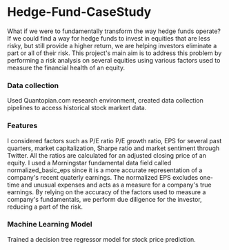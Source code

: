 # Hedge-Fund-CaseStudy

What if we were to fundamentally transform the way hedge funds operate? If we could find a way for hedge funds to invest in equities that are less risky, but still provide a higher return, we are helping investors eliminate a part or all of their risk. This project's main aim is to address this problem by performing a risk analysis on several equities using various factors used to measure the financial health of an equity.

### Data collection
Used Quantopian.com research environment, created data collection pipelines to access historical stock markert data. 

### Features

I considered factors such as P/E ratio P/E growth ratio, EPS for several past quarters, market capitalization, Sharpe ratio and market sentiment through Twitter. All the ratios are calculated for an adjusted closing price of an equity. I used a Morningstar fundamental data field called normalized_basic_eps since it is a more accurate representation of a company's recent quaterly earnings.  The normalized EPS excludes one-time and unusual expenses and acts as a measure for a company's true earnings.  By relying on the accuracy of the factors used to measure a company's fundamentals, we perform due diligence for the investor, reducing a part of the risk.

### Machine Learning Model
Trained a decision tree regressor model for stock price prediction.


